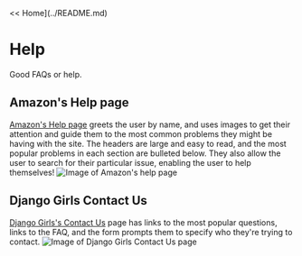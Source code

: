 << Home](../README.md)

# Help
Good FAQs or help.

## Amazon's Help page
[Amazon's Help page](https://smile.amazon.com/gp/help/customer/display.html?sa-no-redirect=1) greets the user by name, and uses images to get their attention and guide them to the most common problems they might be having with the site. The headers are large and easy to read, and the most popular problems in each section are bulleted below. They also allow the user to search for their particular issue, enabling the user to help themselves!
![Image of Amazon's help page](http://i.imgur.com/LdXzOUk.png)

## Django Girls Contact Us
[Django Girls's Contact Us](https://djangogirls.org/contact/) page has links to the most popular questions, links to the FAQ, and the form prompts them to specify who they're trying to contact.
![Image of Django Girls Contact Us page](http://i.imgur.com/oG5APIZ.png)
